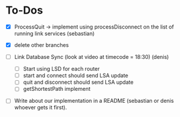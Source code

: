 # To-Dos
- [x] ProcessQuit -> implement using processDisconnect on the list of running link services (sebastian)
- [x] delete other branches
- [ ] Link Database Sync (look at video at timecode = 18:30) (denis)
    - [ ] Start using LSD for each router
    - [ ] start and connect should send LSA update
    - [ ] quit and disconnect should send LSA update
    - [ ] getShortestPath implement
- [ ] Write about our implementation in a README (sebastian or denis whoever gets it first).

